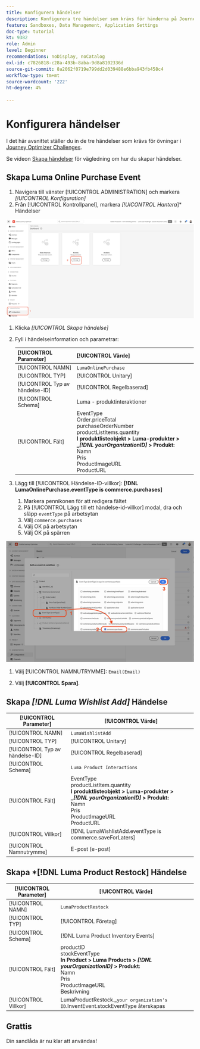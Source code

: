 ```yaml
---
title: Konfigurera händelser
description: Konfigurera tre händelser som krävs för händerna på Journey Optimizer Challenges
feature: Sandboxes, Data Management, Application Settings
doc-type: tutorial
kt: 9382
role: Admin
level: Beginner
recommendations: noDisplay, noCatalog
exl-id: c7826818-c28a-493b-8aba-9d8a8102336d
source-git-commit: 8a2062f0719e799dd2d039488e6bba943fb458c4
workflow-type: tm+mt
source-wordcount: '222'
ht-degree: 4%

---
```


# Konfigurera händelser

I det här avsnittet ställer du in de tre händelser som krävs för övningar i [Journey Optimizer Challenges](/help/challenges/introduction-and-prerequisites.md).

Se videon [Skapa händelser](/help/set-up-journeys/create-events.md) för vägledning om hur du skapar händelser.

## Skapa Luma Online Purchase Event

1. Navigera till vänster [!UICONTROL ADMINISTRATION] och markera *[!UICONTROL Konfiguration]*
1. Från [!UICONTROL Kontrollpanel], markera *[!UICONTROL Hantera*]* Händelser

![Hantera händelser](assets/create-events.png)

1. Klicka *[!UICONTROL Skapa händelse]*
1. Fyll i händelseinformation och parametrar:

   | [!UICONTROL Parameter] | [!UICONTROL Värde] |
   |-------------|-----------|
   | [!UICONTROL NAMN] | `LumaOnlinePurchase` |
   | [!UICONTROL TYP] | [!UICONTROL Unitary] |
   | [!UICONTROL Typ av händelse-ID] | [!UICONTROL Regelbaserad] |
   | [!UICONTROL Schema] | Luma - produktinteraktioner |
   | [!UICONTROL Fält] | EventType <br>Order.priceTotal<br>purchaseOrderNumber<br>productListItems.quantity<br><b>I produktlisteobjekt > Luma-produkter > _*[!DNL yourOrganizationID]* > Produkt:</b> <br> Namn<br>Pris<br>ProductImageURL<br>ProductURL |

1. Lägg till [!UICONTROL Händelse-ID-villkor]: **[!DNL LumaOnlinePurchase.eventType is commerce.purchases]**

   1. Markera pennikonen för att redigera fältet
   2. På [!UICONTROL Lägg till ett händelse-id-villkor] modal, dra och släpp `eventType` på arbetsytan
   3. Välj `commerce.purchases`
   4. Välj OK på arbetsytan
   5. Välj OK på spärren

![Lägg till händelsevillkor](/help/tutorial-configure-a-training-sandbox/assets/Event-lumaOnlinePurchase-condition-1.png)

1. Välj [!UICONTROL NAMNUTRYMME]: `Email(Email)`

1. Välj **[!UICONTROL Spara]**.

## Skapa *[!DNL Luma Wishlist Add]* Händelse

| [!UICONTROL Parameter] | [!UICONTROL Värde] |
|-------------|-----------|
| [!UICONTROL NAMN] | `LumaWishlistAdd` |
| [!UICONTROL TYP] | [!UICONTROL Unitary] |
| [!UICONTROL Typ av händelse-ID] | [!UICONTROL Regelbaserad] |
| [!UICONTROL Schema] | `Luma Product Interactions` |
| [!UICONTROL Fält] | EventType<br>productListItem.quantity<br><b>I produktlisteobjekt > Luma-produkter > _*[!DNL yourOrganizationID]* > Produkt:</b> <br>Namn<br>Pris<br> ProductImageURL<br>ProductURL |
| [!UICONTROL Villkor] | [!DNL LumaWishlistAdd.eventType is commerce.saveForLaters] |
| [!UICONTROL Namnutrymme] | E-post (e-post) |

## Skapa *[!DNL Luma Product Restock] Händelse

| [!UICONTROL Parameter] | [!UICONTROL Värde] |
|-------------|-----------|
| [!UICONTROL NAMN] | `LumaProductRestock` |
| [!UICONTROL TYP] | [!UICONTROL Företag] |
| [!UICONTROL Schema] | [!DNL Luma Product Inventory Events] |
| [!UICONTROL Fält] | productID <br> stockEventType<br><b>In Product > Luma Products > *[!DNL yourOrganizationID]* > Produkt:</b> <br>Namn<br>Pris<br> ProductImageURL<br>Beskrivning |
| [!UICONTROL Villkor] | LumaProductRestock._`your organization's ID`.InventEvent.stockEventType återskapas |

## Grattis

Din sandlåda är nu klar att användas!
